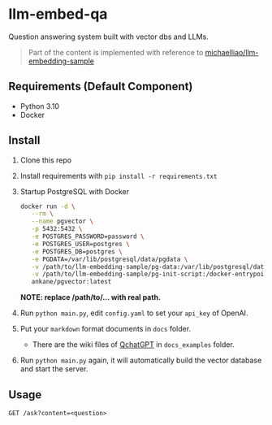 # llm-embed-qa

Question answering system built with vector dbs and LLMs.

> Part of the content is implemented with reference to [michaelliao/llm-embedding-sample](https://github.com/michaelliao/llm-embedding-sample)

## Requirements (Default Component)

- Python 3.10
- Docker

## Install

1. Clone this repo
2. Install requirements with `pip install -r requirements.txt`
3. Startup PostgreSQL with Docker

    ```bash
    docker run -d \
       --rm \
       --name pgvector \
       -p 5432:5432 \
       -e POSTGRES_PASSWORD=password \
       -e POSTGRES_USER=postgres \
       -e POSTGRES_DB=postgres \
       -e PGDATA=/var/lib/postgresql/data/pgdata \
       -v /path/to/llm-embedding-sample/pg-data:/var/lib/postgresql/data \
       -v /path/to/llm-embedding-sample/pg-init-script:/docker-entrypoint-initdb.d \
       ankane/pgvector:latest
    ```

    **NOTE: replace /path/to/... with real path.**

4. Run `python main.py`, edit `config.yaml` to set your `api_key` of OpenAI.
5. Put your `markdown` format documents in `docs` folder.
    - There are the wiki files of [QchatGPT](https://github.com/RockChinQ/QChatGPT) in `docs_examples` folder.
6. Run `python main.py` again, it will automatically build the vector database and start the server.

## Usage

`GET /ask?content=<question>`
